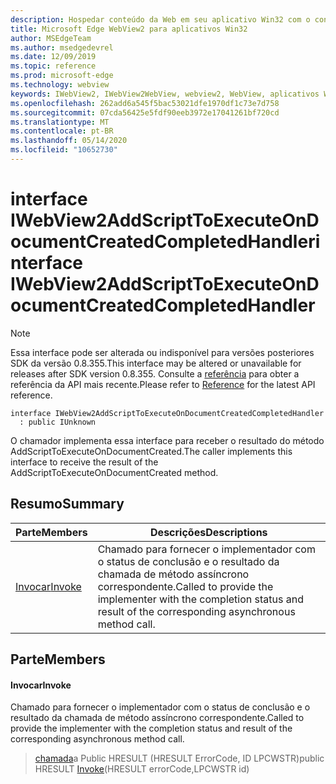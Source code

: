 ```yaml
---
description: Hospedar conteúdo da Web em seu aplicativo Win32 com o controle WebView2 do Microsoft Edge
title: Microsoft Edge WebView2 para aplicativos Win32
author: MSEdgeTeam
ms.author: msedgedevrel
ms.date: 12/09/2019
ms.topic: reference
ms.prod: microsoft-edge
ms.technology: webview
keywords: IWebView2, IWebView2WebView, webview2, WebView, aplicativos Win32, Win32, Edge
ms.openlocfilehash: 262add6a545f5bac53021dfe1970df1c73e7d758
ms.sourcegitcommit: 07cda56425e5fdf90eeb3972e17041261bf720cd
ms.translationtype: MT
ms.contentlocale: pt-BR
ms.lasthandoff: 05/14/2020
ms.locfileid: "10652730"
---
```

# <span data-ttu-id="ebd8f-104">interface IWebView2AddScriptToExecuteOnDocumentCreatedCompletedHandler</span><span class="sxs-lookup"><span data-stu-id="ebd8f-104">interface IWebView2AddScriptToExecuteOnDocumentCreatedCompletedHandler</span></span> 

> [!NOTE]
> <span data-ttu-id="ebd8f-105">Essa interface pode ser alterada ou indisponível para versões posteriores SDK da versão 0.8.355.</span><span class="sxs-lookup"><span data-stu-id="ebd8f-105">This interface may be altered or unavailable for releases after SDK version 0.8.355.</span></span> <span data-ttu-id="ebd8f-106">Consulte a [referência](../../../webview2-api-reference.md) para obter a referência da API mais recente.</span><span class="sxs-lookup"><span data-stu-id="ebd8f-106">Please refer to [Reference](../../../webview2-api-reference.md) for the latest API reference.</span></span>

```
interface IWebView2AddScriptToExecuteOnDocumentCreatedCompletedHandler
  : public IUnknown
```

<span data-ttu-id="ebd8f-107">O chamador implementa essa interface para receber o resultado do método AddScriptToExecuteOnDocumentCreated.</span><span class="sxs-lookup"><span data-stu-id="ebd8f-107">The caller implements this interface to receive the result of the AddScriptToExecuteOnDocumentCreated method.</span></span>

## <span data-ttu-id="ebd8f-108">Resumo</span><span class="sxs-lookup"><span data-stu-id="ebd8f-108">Summary</span></span>

 <span data-ttu-id="ebd8f-109">Parte</span><span class="sxs-lookup"><span data-stu-id="ebd8f-109">Members</span></span>                        | <span data-ttu-id="ebd8f-110">Descrições</span><span class="sxs-lookup"><span data-stu-id="ebd8f-110">Descriptions</span></span>
--------------------------------|---------------------------------------------
[<span data-ttu-id="ebd8f-111">Invocar</span><span class="sxs-lookup"><span data-stu-id="ebd8f-111">Invoke</span></span>](#invoke) | <span data-ttu-id="ebd8f-112">Chamado para fornecer o implementador com o status de conclusão e o resultado da chamada de método assíncrono correspondente.</span><span class="sxs-lookup"><span data-stu-id="ebd8f-112">Called to provide the implementer with the completion status and result of the corresponding asynchronous method call.</span></span>

## <span data-ttu-id="ebd8f-113">Parte</span><span class="sxs-lookup"><span data-stu-id="ebd8f-113">Members</span></span>

#### <span data-ttu-id="ebd8f-114">Invocar</span><span class="sxs-lookup"><span data-stu-id="ebd8f-114">Invoke</span></span> 

<span data-ttu-id="ebd8f-115">Chamado para fornecer o implementador com o status de conclusão e o resultado da chamada de método assíncrono correspondente.</span><span class="sxs-lookup"><span data-stu-id="ebd8f-115">Called to provide the implementer with the completion status and result of the corresponding asynchronous method call.</span></span>

> <span data-ttu-id="ebd8f-116">[chamada](#invoke)a Public HRESULT (HRESULT ErrorCode, ID LPCWSTR)</span><span class="sxs-lookup"><span data-stu-id="ebd8f-116">public HRESULT [Invoke](#invoke)(HRESULT errorCode,LPCWSTR id)</span></span>

